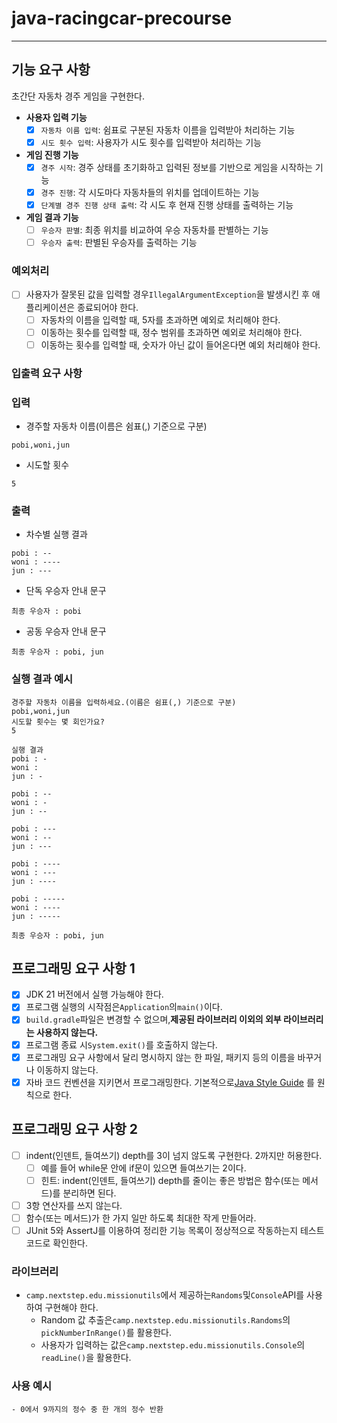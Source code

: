 # java-racingcar-precourse

---

## **기능 요구 사항**

초간단 자동차 경주 게임을 구현한다.

- **사용자 입력 기능**
    - [x] `자동차 이름 입력`: 쉼표로 구분된 자동차 이름을 입력받아 처리하는 기능
    - [x] `시도 횟수 입력`: 사용자가 시도 횟수를 입력받아 처리하는 기능
- **게임 진행 기능**
    - [x] `경주 시작`: 경주 상태를 초기화하고 입력된 정보를 기반으로 게임을 시작하는 기능
    - [x] `경주 진행`: 각 시도마다 자동차들의 위치를 업데이트하는 기능
    - [x] `단계별 경주 진행 상태 출력`: 각 시도 후 현재 진행 상태를 출력하는 기능
- **게임 결과 기능**
    - [ ] `우승자 판별`: 최종 위치를 비교하여 우승 자동차를 판별하는 기능
    - [ ] `우승자 출력`: 판별된 우승자를 출력하는 기능

### **예외처리**

- [ ] 사용자가 잘못된 값을 입력할 경우`IllegalArgumentException`을 발생시킨 후 애플리케이션은 종료되어야 한다.
    - [ ] 자동차의 이름을 입력할 때, 5자를 초과하면 예외로 처리해야 한다.
    - [ ] 이동하는 횟수를 입력할 때, 정수 범위를 초과하면 예외로 처리해야 한다.
    - [ ] 이동하는 횟수를 입력할 때, 숫자가 아닌 값이 들어온다면 예외 처리해야 한다.

### **입출력 요구 사항**

### **입력**

- 경주할 자동차 이름(이름은 쉼표(,) 기준으로 구분)

```
pobi,woni,jun

```

- 시도할 횟수

```
5

```

### **출력**

- 차수별 실행 결과

```
pobi : --
woni : ----
jun : ---

```

- 단독 우승자 안내 문구

```
최종 우승자 : pobi

```

- 공동 우승자 안내 문구

```
최종 우승자 : pobi, jun

```

### **실행 결과 예시**

```
경주할 자동차 이름을 입력하세요.(이름은 쉼표(,) 기준으로 구분)
pobi,woni,jun
시도할 횟수는 몇 회인가요?
5

실행 결과
pobi : -
woni :
jun : -

pobi : --
woni : -
jun : --

pobi : ---
woni : --
jun : ---

pobi : ----
woni : ---
jun : ----

pobi : -----
woni : ----
jun : -----

최종 우승자 : pobi, jun

```

## **프로그래밍 요구 사항 1**

- [x] JDK 21 버전에서 실행 가능해야 한다.
- [x] 프로그램 실행의 시작점은`Application`의`main()`이다.
- [x] `build.gradle`파일은 변경할 수 없으며,**제공된 라이브러리 이외의 외부 라이브러리는 사용하지 않는다.**
- [x] 프로그램 종료 시`System.exit()`를 호출하지 않는다.
- [x] 프로그래밍 요구 사항에서 달리 명시하지 않는 한 파일, 패키지 등의 이름을 바꾸거나 이동하지 않는다.
- [x] 자바 코드 컨벤션을 지키면서 프로그래밍한다.
  기본적으로[Java Style Guide](https://github.com/woowacourse/woowacourse-docs/blob/main/styleguide/java)
  를 원칙으로 한다.

## **프로그래밍 요구 사항 2**

- [ ]  indent(인덴트, 들여쓰기) depth를 3이 넘지 않도록 구현한다. 2까지만 허용한다.
    - [ ] 예를 들어 while문 안에 if문이 있으면 들여쓰기는 2이다.
    - [ ] 힌트: indent(인덴트, 들여쓰기) depth를 줄이는 좋은 방법은 함수(또는 메서드)를 분리하면 된다.
- [ ] 3항 연산자를 쓰지 않는다.
- [ ] 함수(또는 메서드)가 한 가지 일만 하도록 최대한 작게 만들어라.
- [ ] JUnit 5와 AssertJ를 이용하여 정리한 기능 목록이 정상적으로 작동하는지 테스트 코드로 확인한다.

### **라이브러리**

- `camp.nextstep.edu.missionutils`에서 제공하는`Randoms`및`Console`API를 사용하여 구현해야 한다.
    - Random 값 추출은`camp.nextstep.edu.missionutils.Randoms`의`pickNumberInRange()`를 활용한다.
    - 사용자가 입력하는 값은`camp.nextstep.edu.missionutils.Console`의`readLine()`을 활용한다.

### **사용 예시**

```- 0에서 9까지의 정수 중 한 개의 정수 반환 ```